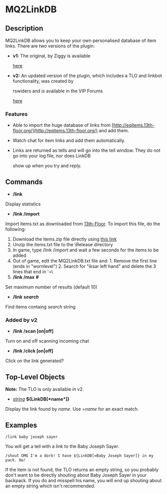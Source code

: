 # MQ2LinkDB

## Description

MQ2LinkDB allows you to keep your own personalised database of item links. There are two versions of the plugin:

* **v1:** The original, by Ziggy is available

  [here](https://macroquest.org/phpBB3/viewtopic.php?t=10375&start=0)

* **v2:** An updated version of the plugin, which includes a TLO and linkbot functionality, was created by

  rswiders and is available in the VIP Forums

  [here](https://macroquest.org/phpBB3/viewtopic.php?t=14876)

### Features

* Able to import the huge database of links from [http://eqitems.13th-floor.org/](http://eqitems.13th-floor.org/) and add them.
* Watch chat for item links and add them automatically.
* Links are returned as tells and will go into the tell window. They do not go into your log file, nor does LinkDB

  show up when you try and reply.

## Commands

* **/link**

Display statistics

* **/link /import**

Import items.txt as downloaded from [13th-Floor](http://eqitems.13th-floor.org/download.php). To import this file, do the following:

1. Download the items.zip file directly using [this link](http://eqitems.13th-floor.org/download/items.zip)
2. Unzip the items.txt file to the \Release directory
3. In game, type /link /import and wait a few seconds for the items to be added
4. Out of game, edit the MQ2LinkDB.txt file and: 1. Remove the first line \(ends in "wornlevel"\) 2. Search for "iksar left hand" and delete the 3 lines that end in '=\
5. **/link /max** _**\#**_

Set maximum number of results \(default 10\)

* **/link** _**search**_

Find items containg _search_ string

### Added by v2

* **/link /scan \[on\|off\]**

Turn on and off scanning incoming chat

* **/link /click \[on\|off\]**

Click on the link generated?

## Top-Level Objects

**Note:** The TLO is only available in v2.

* [_string_]() **${LinkDB\[\***name**\*\]}**

Display the link found by _name_. Use =_name_ for an exact match.

## Examples

`/link baby joseph sayer`

You will get a tell with a link to the Baby Joseph Sayer.

`/shout OMG I'm a dork! I have ${LinkDB[=Baby Joseph Sayer]} in my pack. Ha!`

If the item is not found, the TLO returns an empty string, so you probably don't want to be directly shouting about Baby Joseph Sayer in your backpack. If you do and misspell his name, you will end up shouting about an empty string which isn't recommended.
